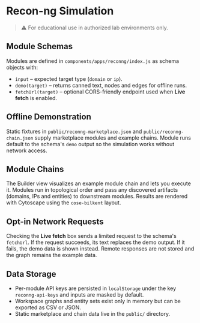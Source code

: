 # Recon-ng Simulation

> ⚠️ For educational use in authorized lab environments only.

## Module Schemas

Modules are defined in `components/apps/reconng/index.js` as schema objects with:

- `input` – expected target type (`domain` or `ip`).
- `demo(target)` – returns canned text, nodes and edges for offline runs.
- `fetchUrl(target)` – optional CORS-friendly endpoint used when **Live fetch** is enabled.

## Offline Demonstration

Static fixtures in `public/reconng-marketplace.json` and `public/reconng-chain.json` supply marketplace modules and example chains. Module runs default to the schema's `demo` output so the simulation works without network access.

## Module Chains

The Builder view visualizes an example module chain and lets you execute it. Modules run in topological order and pass any discovered artifacts (domains, IPs and entities) to downstream modules. Results are rendered with Cytoscape using the `cose-bilkent` layout.

## Opt-in Network Requests

Checking the **Live fetch** box sends a limited request to the schema's `fetchUrl`. If the request succeeds, its text replaces the demo output. If it fails, the demo data is shown instead. Remote responses are not stored and the graph remains the example data.

## Data Storage

 - Per-module API keys are persisted in `localStorage` under the key `reconng-api-keys` and inputs are masked by default.
- Workspace graphs and entity sets exist only in memory but can be exported as CSV or JSON.
- Static marketplace and chain data live in the `public/` directory.

